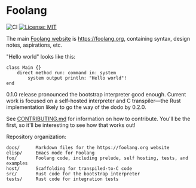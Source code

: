 # Foolang

![CI](https://github.com/nikodemus/foolang/workflows/CI/badge.svg) [![License: MIT](https://img.shields.io/badge/License-MIT-yellow.svg)](https://opensource.org/licenses/MIT)

The main [Foolang website](https://foolang.org) is https://foolang.org, containing
syntax, design notes, aspirations, etc.

"Hello world" looks like this:

``` foolang
class Main {}
    direct method run: command in: system
        system output println: "Hello world"!
end
```

0.1.0 release pronounced the bootstrap interpreter good enough. Current work is
focused on a self-hosted interpreter and C transpiler&mdash;the Rust
implementation likely to go the way of the dodo by 0.2.0.

See [CONTRIBUTING.md](CONTRIBUTING.md) for information on how to contribute.
You'll be the first, so it'll be interesting to see how that works out!

Repository organization:

```
docs/      Markdown files for the https://foolang.org website
elisp/     Emacs mode for Foolang
foo/       Foolang code, including prelude, self hosting, tests, and examples
host/      Scaffolding for transpiled-to-C code
src/       Rust code for the bootstrap interpreter
tests/     Rust code for integration tests
